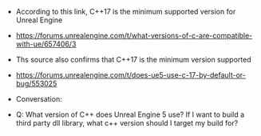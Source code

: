 * According to this link, C++17 is the minimum supported version for Unreal Engine
* https://forums.unrealengine.com/t/what-versions-of-c-are-compatible-with-ue/657406/3
* Ths source also confirms that C++17 is the minimum version supported 
* https://forums.unrealengine.com/t/does-ue5-use-c-17-by-default-or-bug/553025




* Conversation:

* Q: What version of C++ does Unreal Engine 5 use? If I want to build a third party dll library, what c++ version should I target my build for?


